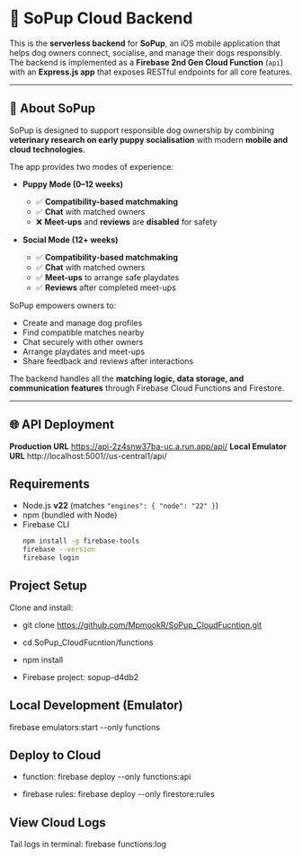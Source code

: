 # 🐶 SoPup Cloud Backend

This is the **serverless backend** for **SoPup**, an iOS mobile application that helps dog owners connect, socialise, and manage their dogs responsibly.  
The backend is implemented as a **Firebase 2nd Gen Cloud Function** (`api`) with an **Express.js app** that exposes RESTful endpoints for all core features.

---

## 🐾 About SoPup

SoPup is designed to support responsible dog ownership by combining **veterinary research on early puppy socialisation** with modern **mobile and cloud technologies**.  

The app provides two modes of experience:

- **Puppy Mode (0–12 weeks)**  
  - ✅ **Compatibility-based matchmaking**  
  - ✅ **Chat** with matched owners  
  - ❌ **Meet-ups** and **reviews** are **disabled** for safety  

- **Social Mode (12+ weeks)**  
  - ✅ **Compatibility-based matchmaking**  
  - ✅ **Chat** with matched owners  
  - ✅ **Meet-ups** to arrange safe playdates  
  - ✅ **Reviews** after completed meet-ups  

SoPup empowers owners to:
- Create and manage dog profiles  
- Find compatible matches nearby  
- Chat securely with other owners  
- Arrange playdates and meet-ups  
- Share feedback and reviews after interactions  

The backend handles all the **matching logic, data storage, and communication features** through Firebase Cloud Functions and Firestore.

---

## 🌐 API Deployment

**Production URL** https://api-2z4snw37ba-uc.a.run.app/api/
**Local Emulator URL** http://localhost:5001/<project-id>/us-central1/api/

## Requirements

- Node.js **v22** (matches `"engines": { "node": "22" }`)
- npm (bundled with Node)
- Firebase CLI  
  ```bash
  npm install -g firebase-tools
  firebase --version
  firebase login

## Project Setup
Clone and install:
- git clone https://github.com/MpmookR/SoPup_CloudFucntion.git
- cd SoPup_CloudFucntion/functions
- npm install

- Firebase project: sopup-d4db2

## Local Development (Emulator)
firebase emulators:start --only functions


## Deploy to Cloud 
- function: 
firebase deploy --only functions:api

- firebase rules: 
firebase deploy --only firestore:rules

## View Cloud Logs
Tail logs in terminal: firebase functions:log

